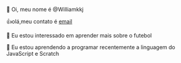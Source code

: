  👋 Oi, meu nome é @Williamkkj

:+1:olá,meu contato é [email](william.heymovski@escola.pr.br.gov)

 👀 Eu estou interessado em aprender mais sobre o futebol

 🌱 Eu estou aprendendo a programar recentemente a linguagem do JavaScript e Scratch


<!---
Williamkkj/Williamkkj is a ✨ special ✨ repository because its `README.md` (this file) appears on your GitHub profile.
You can click the Preview link to take a look at your changes.
--->

